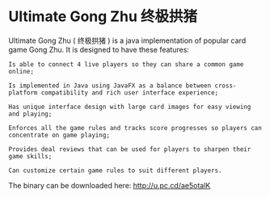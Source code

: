 # Ultimate Gong Zhu 终极拱猪

Ultimate Gong Zhu ( 终极拱猪 ) is a java implementation of popular card game Gong Zhu.  It is designed to have these features:



	Is able to connect 4 live players so they can share a common game online;

	Is implemented in Java using JavaFX as a balance between cross-platform compatibility and rich user interface experience;

	Has unique interface design with large card images for easy viewing and playing;

	Enforces all the game rules and tracks score progresses so players can concentrate on game playing;

	Provides deal reviews that can be used for players to sharpen their game skills;

	Can customize certain game rules to suit different players.

	

The binary can be downloaded here: http://u.pc.cd/ae5otalK
